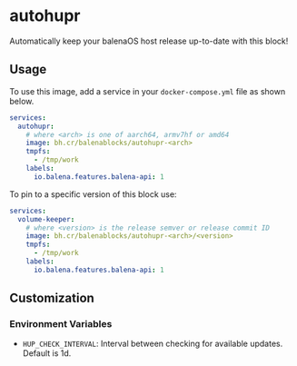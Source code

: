 # autohupr

Automatically keep your balenaOS host release up-to-date with this block!

## Usage

To use this image, add a service in your `docker-compose.yml` file as shown below.

```yml
services:
  autohupr:
    # where <arch> is one of aarch64, armv7hf or amd64
    image: bh.cr/balenablocks/autohupr-<arch>
    tmpfs:
      - /tmp/work
    labels:
      io.balena.features.balena-api: 1
```

To pin to a specific version of this block use:

```yml
services:
  volume-keeper:
    # where <version> is the release semver or release commit ID
    image: bh.cr/balenablocks/autohupr-<arch>/<version>
    tmpfs:
      - /tmp/work
    labels:
      io.balena.features.balena-api: 1
```

## Customization

### Environment Variables

- `HUP_CHECK_INTERVAL`: Interval between checking for available updates. Default is 1d.
